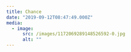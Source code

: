 ```yaml
---
title: Chance
date: "2019-09-12T08:47:49.000Z"
media:
  - image:
      src: /images/1172069289148526592-0.jpg
      alt: ""
---
```

